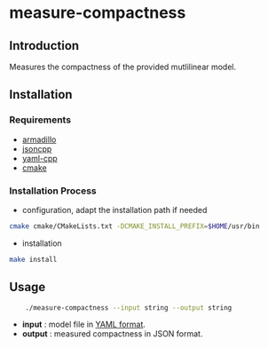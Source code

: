 # measure-compactness

## Introduction

Measures the compactness of the provided mutlilinear model.

## Installation

### Requirements

- [armadillo](http://arma.sourceforge.net)
- [jsoncpp](https://github.com/open-source-parsers/jsoncpp)
- [yaml-cpp](https://github.com/jbeder/yaml-cpp)
- [cmake](https://cmake.org)

### Installation Process

- configuration, adapt the installation path if needed
```sh
cmake cmake/CMakeLists.txt -DCMAKE_INSTALL_PREFIX=$HOME/usr/bin
```
- installation
```sh
make install
```
## Usage

```sh
    ./measure-compactness --input string --output string
```

- **input**  : model file in [YAML format][1].
- **output** : measured compactness in JSON format.

[1]: ../dataFormats/model.md
